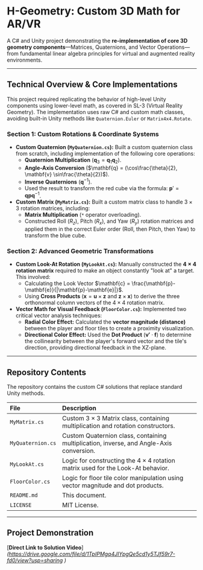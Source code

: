 # H-Geometry: Custom 3D Math for AR/VR

A C\# and Unity project demonstrating the **re-implementation of core 3D geometry components**—Matrices, Quaternions, and Vector Operations—from fundamental linear algebra principles for virtual and augmented reality environments.

---

## Technical Overview & Core Implementations

This project required replicating the behavior of high-level Unity components using lower-level math, as covered in SL-3 (Virtual Reality Geometry). The implementation uses raw C\# and custom math classes, avoiding built-in Unity methods like `Quaternion.Euler` or `Matrix4x4.Rotate`.

### Section 1: Custom Rotations & Coordinate Systems

* **Custom Quaternion (`MyQuaternion.cs`):** Built a custom quaternion class from scratch, including implementation of the following core operations:
    * **Quaternion Multiplication** ($\mathbf{q}_3 = \mathbf{q}_1 \mathbf{q}_2$).
    * **Angle-Axis Conversion** ($\mathbf{q} = (\cos\frac{\theta}{2}, \mathbf{v} \sin\frac{\theta}{2})$).
    * **Inverse Quaternions** ($\mathbf{q}^{-1}$).
    * Used the result to transform the red cube via the formula: $\mathbf{p}' = \mathbf{q} \mathbf{p} \mathbf{q}^{-1}$.
* **Custom Matrix (`MyMatrix.cs`):** Built a custom matrix class to handle $3 \times 3$ rotation matrices, including:
    * **Matrix Multiplication** (`*` operator overloading).
    * Constructed Roll ($R_z$), Pitch ($R_x$), and Yaw ($R_y$) rotation matrices and applied them in the correct Euler order (Roll, then Pitch, then Yaw) to transform the blue cube.

### Section 2: Advanced Geometric Transformations

* **Custom Look-At Rotation (`MyLookAt.cs`):** Manually constructed the **$4 \times 4$ rotation matrix** required to make an object constantly "look at" a target. This involved:
    * Calculating the Look Vector $\mathbf{c} = \frac{\mathbf{p}-\mathbf{e}}{|\mathbf{p}-\mathbf{e}|}$.
    * Using **Cross Products** ($\mathbf{x} = \mathbf{u} \times \mathbf{z}$ and $\mathbf{z} \times \mathbf{x}$) to derive the three orthonormal column vectors of the $4 \times 4$ rotation matrix.
* **Vector Math for Visual Feedback (`FloorColor.cs`):** Implemented two critical vector analysis techniques:
    * **Radial Color Effect:** Calculated the **vector magnitude (distance)** between the player and floor tiles to create a proximity visualization.
    * **Directional Color Effect:** Used the **Dot Product** ($\mathbf{v'} \cdot \mathbf{f}$) to determine the collinearity between the player's forward vector and the tile's direction, providing directional feedback in the XZ-plane.

---

## Repository Contents

The repository contains the custom C\# solutions that replace standard Unity methods.

| File | Description |
| :--- | :--- |
| `MyMatrix.cs` | Custom $3 \times 3$ Matrix class, containing multiplication and rotation constructors. |
| `MyQuaternion.cs` | Custom Quaternion class, containing multiplication, inverse, and Angle-Axis conversion. |
| `MyLookAt.cs` | Logic for constructing the $4 \times 4$ rotation matrix used for the Look-At behavior. |
| `FloorColor.cs` | Logic for floor tile color manipulation using vector magnitude and dot products. |
| `README.md` | This document. |
| `LICENSE` | MIT License. |

---

## Project Demonstration

[**Direct Link to Solution Video**]
*(https://drive.google.com/file/d/1TpIPMgq4JIYpgQe5cd1y5TJf59r7-fd0/view?usp=sharing )*
